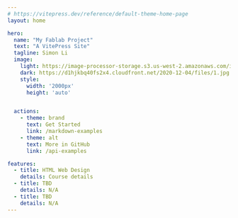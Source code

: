```yaml
---
# https://vitepress.dev/reference/default-theme-home-page
layout: home

hero:
  name: "My Fablab Project"
  text: "A VitePress Site"
  tagline: Simon Li
  image: 
    light: https://image-processor-storage.s3.us-west-2.amazonaws.com/images/281c2d4581ed27c8a258b0e79bc504ad/halo-of-neon-ring-illuminated-in-the-stunning-landscape-of-yosemite.jpg
    dark: https://d1hjkbq40fs2x4.cloudfront.net/2020-12-04/files/1.jpg
    style: 
      width: '2000px' 
      height: 'auto'


  actions:
    - theme: brand
      text: Get Started
      link: /markdown-examples
    - theme: alt
      text: More in GitHub
      link: /api-examples

features:
  - title: HTML Web Design
    details: Course details
  - title: TBD
    details: N/A
  - title: TBD
    details: N/A
---
```


